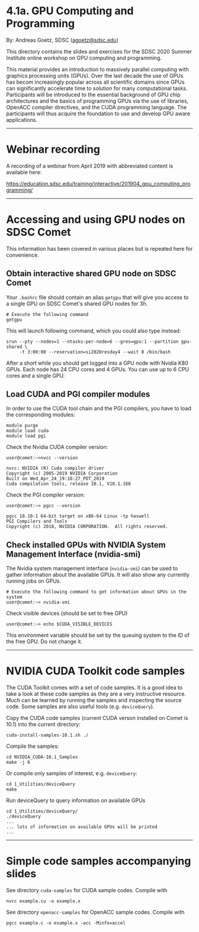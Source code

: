 # 4.1a. GPU Computing and Programming

By: Andreas Goetz, SDSC (agoetz@sdsc.edu)

This directory contains the slides and exercises for the SDSC 2020
Summer Institute online workshop on GPU computing and programming.

This material provides an introduction to massively parallel computing
with graphics processing units (GPUs). Over the last decade the use of
GPUs has becom increasingly popular across all scientific domains
since GPUs can significantly accelerate time to solution for many
computational tasks.
Participants will be introduced to the essential background of GPU
chip architectures and the basics of programming GPUs via the use of
libraries, OpenACC compiler directives, and the CUDA programming
language. The participants will thus acquire the foundation to use and
develop GPU aware applications.

---
# Webinar recording
A recording of a webinar from April 2019 with abbreviated content is
available here:

https://education.sdsc.edu/training/interactive/201904_gpu_computing_programming/


---
# Accessing and using GPU nodes on SDSC Comet
This information has been covered in various places but is repeated
here for convenience.

## Obtain interactive shared GPU node on SDSC Comet
Your `.bashrc` file should contain an alias `getgpu` that will give
you access to a single GPU on SDSC Comet's shared GPU nodes for 3h.
```
# Execute the following command
getgpu
```

This will launch following command, which you could also type instead:
```
srun --pty --nodes=1 --ntasks-per-node=6 --gres=gpu:1 --partition gpu-shared \
     -t 3:00:00 --reservation=si2020resday4 --wait 0 /bin/bash
```

After a short while you should get logged into a GPU node with Nvidia
K80 GPUs. Each node has 24 CPU cores and 4 GPUs. You can use up to 6
CPU cores and a single GPU.

## Load CUDA and PGI compiler modules
In order to use the CUDA tool chain and the PGI compilers, you have to
load the corresponding modules:
```
module purge
module load cuda
module load pgi
```

Check the Nvidia CUDA compiler version:
```
user@comet:~>nvcc --version

nvcc: NVIDIA (R) Cuda compiler driver
Copyright (c) 2005-2019 NVIDIA Corporation
Built on Wed_Apr_24_19:10:27_PDT_2019
Cuda compilation tools, release 10.1, V10.1.168
```

Check the PGI compiler version:
```
user@comet:~> pgcc --version 

pgcc 18.10-1 64-bit target on x86-64 Linux -tp haswell 
PGI Compilers and Tools
Copyright (c) 2018, NVIDIA CORPORATION.  All rights reserved.

```

## Check installed GPUs with NVIDIA System Management Interface (nvidia-smi)
The Nvidia system management interface (`nvidia-smi`) can be used to
gather information about the available GPUs. 
It will also show any currently running jobs on GPUs.
```
# Execute the following command to get information about GPUs in the system
user@comet:~> nvidia-smi
```

Check visible devices (should be set to free GPU)
```
user@comet:~> echo $CUDA_VISIBLE_DEVICES
```
This environment variable should be set by the queuing system to the 
ID of the free GPU. Do not change it.


---
# NVIDIA CUDA Toolkit code samples
The CUDA Toolkit comes with a set of code samples. 
It is a good idea to take a look at these code samples as they are a
very instructive resource. Much can be learned by running the samples
and inspecting the source code. 
Some samples are also useful tools (e.g. `deviceQuery`).

Copy the CUDA code samples (current CUDA verson installed on Comet is
10.1) into the current directory:
```
cuda-install-samples-10.1.sh ./
```

Compile the samples:
```
cd NVIDIA_CUDA-10.1_Samples
make -j 6
```

Or compile only samples of interest, e.g. `deviceQuery`:
```
cd 1_Utilities/deviceQuery
make
```

Run deviceQuery to query information on available GPUs
```
cd 1_Utilities/deviceQuery/
./deviceQuery
...
... lots of information on available GPUs will be printed
...
```

---
# Simple code samples accompanying slides

See directory `cuda-samples` for CUDA sample codes. 
Compile with 
```
nvcc example.cu -o example.x
```

See directory `openacc-samples` for OpenACC sample codes.
Compile with 
```
pgcc example.c -o example.x -acc -Minfo=accel
```
